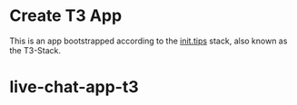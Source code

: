 # Create T3 App

This is an app bootstrapped according to the [init.tips](https://init.tips) stack, also known as the T3-Stack.
# live-chat-app-t3
